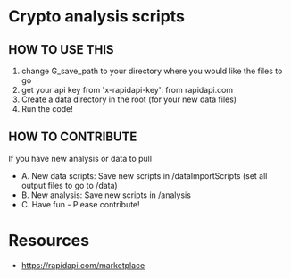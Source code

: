 # Crypto analysis scripts

## HOW TO USE THIS

1. change G_save_path to your directory where you would like the files to go
1. get your api key from 'x-rapidapi-key': from rapidapi.com
1. Create a data directory in the root (for your new data files)
1. Run the code!

## HOW TO CONTRIBUTE

If you have new analysis or data to pull

- A. New data scripts: Save new scripts in /dataImportScripts (set all output files to go to /data)
- B. New analysis: Save new scripts in /analysis
- C. Have fun - Please contribute!

# Resources

- https://rapidapi.com/marketplace
